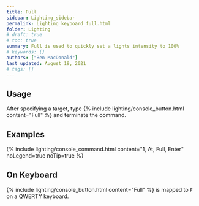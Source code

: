 ```yaml
---
title: Full
sidebar: Lighting_sidebar
permalink: Lighting_keyboard_full.html
folder: Lighting
# draft: true
# toc: true
summary: Full is used to quickly set a lights intensity to 100%
# keywords: []
authors: ["Ben MacDonald"]
last_updated: August 19, 2021
# tags: []
---
```


## Usage
After specifying a target, type {% include lighting/console_button.html content="Full" %} and terminate the command.
## Examples
{% include lighting/console_command.html content="1, At, Full, Enter" noLegend=true noTip=true %}

## On Keyboard
{% include lighting/console_button.html content="Full" %} is mapped to `F` on a QWERTY keyboard.